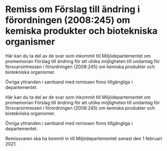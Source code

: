 # Remiss om Förslag till ändring i förordningen (2008:245) om kemiska produkter och biotekniska organismer

Här kan du ta del av de svar som inkommit till Miljödepartementet om promemorian Förslag till ändring för att utöka möjligheten till undantag för försvarsintressen i förordningen (2008:245) om kemiska produkter och biotekniska organismer.

Övriga yttranden i samband med remissen finns tillgängliga i departementet.

Här kan du ta del av de svar som inkommit till Miljödepartementet om promemorian Förslag till ändring för att utöka möjligheten till undantag för försvarsintressen i förordningen (2008:245) om kemiska produkter och biotekniska organismer.

Övriga yttranden i samband med remissen finns tillgängliga i departementet.

Remissvaren ska ha kommit in till Miljödepartementet senast den 1 februari 2021.
